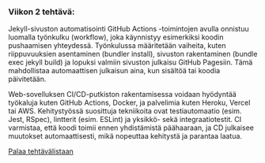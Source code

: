 ### Viikon 2 tehtävä:

Jekyll-sivuston automatisointi GitHub Actions -toimintojen avulla onnistuu luomalla työnkulku (workflow), 
joka käynnistyy esimerkiksi koodin pushaamisen yhteydessä. Työnkulussa määritetään vaiheita, kuten riippuvuuksien asentaminen (bundler install), 
sivuston rakentaminen (bundle exec jekyll build) ja lopuksi valmiin sivuston julkaisu GitHub Pagesiin. Tämä mahdollistaa automaattisen julkaisun aina, 
kun sisältöä tai koodia päivitetään.

Web-sovelluksen CI/CD-putkiston rakentamisessa voidaan hyödyntää työkaluja kuten GitHub Actions, Docker, 
ja palvelimia kuten Heroku, Vercel tai AWS. Kehitystyössä suosittuja tekniikoita ovat testiautomaatio 
(esim. Jest, RSpec), lintterit (esim. ESLint) ja yksikkö- sekä integraatiotestit. CI
varmistaa, että koodi toimii ennen yhdistämistä päähaaraan, ja CD julkaisee muutokset automaattisesti, 
mikä nopeuttaa kehitystä ja parantaa laatua.

[Palaa tehtävälistaan](https://viscidbog.github.io/pagesexample/)
